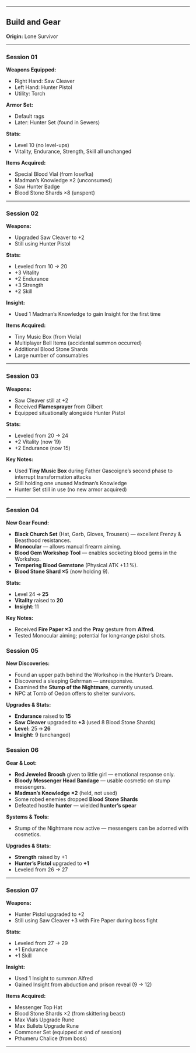 
---

## Build and Gear

**Origin:** Lone Survivor

---

### Session 01

**Weapons Equipped:**

* Right Hand: Saw Cleaver
* Left Hand: Hunter Pistol
* Utility: Torch

**Armor Set:**

* Default rags
* Later: Hunter Set (found in Sewers)

**Stats:**

* Level 10 (no level-ups)
* Vitality, Endurance, Strength, Skill all unchanged

**Items Acquired:**

* Special Blood Vial (from Iosefka)
* Madman’s Knowledge ×2 (unconsumed)
* Saw Hunter Badge
* Blood Stone Shards ×8 (unspent)

---

### Session 02

**Weapons:**

* Upgraded Saw Cleaver to +2
* Still using Hunter Pistol

**Stats:**

* Leveled from 10 → 20
* +3 Vitality
* +2 Endurance
* +3 Strength
* +2 Skill

**Insight:**

* Used 1 Madman’s Knowledge to gain Insight for the first time

**Items Acquired:**

* Tiny Music Box (from Viola)
* Multiplayer Bell Items (accidental summon occurred)
* Additional Blood Stone Shards
* Large number of consumables

---

### Session 03

**Weapons:**

* Saw Cleaver still at +2
* Received **Flamesprayer** from Gilbert
* Equipped situationally alongside Hunter Pistol

**Stats:**

* Leveled from 20 → 24
* +2 Vitality (now 19)
* +2 Endurance (now 15)

**Key Notes:**

* Used **Tiny Music Box** during Father Gascoigne’s second phase to interrupt transformation attacks
* Still holding one unused Madman’s Knowledge
* Hunter Set still in use (no new armor acquired)

---


### Session 04

**New Gear Found:**

* **Black Church Set** (Hat, Garb, Gloves, Trousers) — excellent Frenzy & Beasthood resistances.  
* **Monocular** — allows manual firearm aiming.  
* **Blood Gem Workshop Tool** — enables socketing blood gems in the Workshop.  
* **Tempering Blood Gemstone** (Physical ATK +1.1 %).  
* **Blood Stone Shard ×5** (now holding 9).

**Stats:**

* Level 24 → **25**  
* **Vitality** raised to **20**  
* **Insight:** 11

**Key Notes:**

* Received **Fire Paper ×3** and the **Pray** gesture from **Alfred**.  
* Tested Monocular aiming; potential for long‑range pistol shots.


### Session 05

**New Discoveries:**

* Found an upper path behind the Workshop in the Hunter’s Dream.  
* Discovered a sleeping Gehrman — unresponsive.  
* Examined the **Stump of the Nightmare**, currently unused.  
* NPC at Tomb of Oedon offers to shelter survivors.

**Upgrades & Stats:**

* **Endurance** raised to **15**  
* **Saw Cleaver** upgraded to **+3** (used 8 Blood Stone Shards)  
* **Level:** 25 → **26**  
* **Insight:** 9 (unchanged)


### Session 06

**Gear & Loot:**

* **Red Jeweled Brooch** given to little girl — emotional response only.  
* **Bloody Messenger Head Bandage** — usable cosmetic on stump messengers.  
* **Madman’s Knowledge ×2** (held, not used)  
* Some robed enemies dropped **Blood Stone Shards**  
* Defeated hostile **hunter** — wielded **hunter’s spear**

**Systems & Tools:**

* Stump of the Nightmare now active — messengers can be adorned with cosmetics.

**Upgrades & Stats:**

* **Strength** raised by +1  
* **Hunter’s Pistol** upgraded to **+1**
* Leveled from 26 → 27

---

### Session 07

**Weapons:**

* Hunter Pistol upgraded to +2
* Still using Saw Cleaver +3 with Fire Paper during boss fight

**Stats:**

* Leveled from 27 → 29
* +1 Endurance
* +1 Skill

**Insight:**

* Used 1 Insight to summon Alfred
* Gained Insight from abduction and prison reveal (9 → 12)

**Items Acquired:**

* Messenger Top Hat
* Blood Stone Shards ×2 (from skittering beast)
* Max Vials Upgrade Rune
* Max Bullets Upgrade Rune
* Commoner Set (equipped at end of session)
* Pthumeru Chalice (from boss)


---

